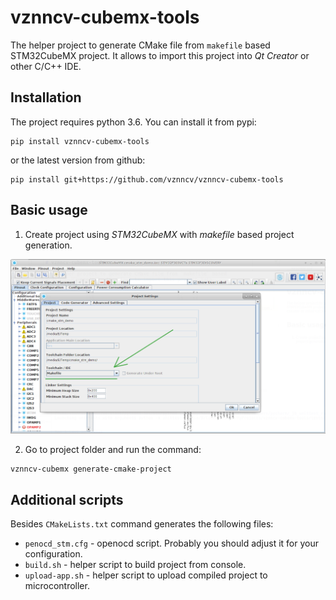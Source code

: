 # vznncv-cubemx-tools

The helper project to generate CMake file from `makefile` based
STM32CubeMX project. It allows to import this project into
*Qt Creator* or other C/C++ IDE.

## Installation

The project requires python 3.6. You can install it from pypi:

```
pip install vznncv-cubemx-tools
```

or the latest version from github:

```
pip install git+https://github.com/vznncv/vznncv-cubemx-tools
```

## Basic usage

1. Create project using *STM32CubeMX* with *makefile* based project generation.

![CubeMX configuration](docs/images/cubemx_makefile.png)

2. Go to project folder and run the command:

```
vznncv-cubemx generate-cmake-project
```

## Additional scripts

Besides ``CMakeLists.txt`` command generates the following files:

- `penocd_stm.cfg` - openocd script. Probably you should adjust
                     it for your configuration.
- `build.sh` - helper script to build project from console.
- `upload-app.sh` - helper script to upload compiled project to microcontroller.